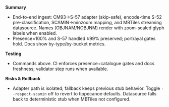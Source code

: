 **Summary**

* End-to-end ingest: CM93→S-57 adapter (skip-safe), encode-time S-52 pre-classification, SCAMIN→minzoom mapping, and MBTiles streaming datasource. Names (OBJNAM/NOBJNM) render with zoom-scaled glyph labels when enabled.
* Presence=100% and S-57 handled ≥99% preserved; portrayal gates hold. Docs show by-type/by-bucket metrics.

**Testing**

* Commands above. CI enforces presence+catalogue gates and docs freshness; validator step runs when available.

**Risks & Rollback**

* Adapter path is isolated; fallback keeps previous stub behavior. Toggle `--respect-scamin` off to revert to tippecanoe defaults. Datasource falls back to deterministic stub when MBTiles not configured.
